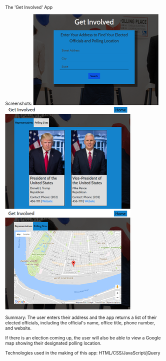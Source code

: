 The 'Get Involved' App

Screenshots:
![Alt text](https://github.com/ianedavery/Voting-location-app/blob/master/screenshots/addressform.png)
![Alt text](https://github.com/ianedavery/Voting-location-app/blob/master/screenshots/repslist.png)
![Alt text](https://github.com/ianedavery/Voting-location-app/blob/master/screenshots/map.png)

Summary:
The user enters their address and the app returns a list of their elected officials, including the official's name, office title, phone number, and website.

If there is an election coming up, the user will also be able to view a Google map showing their designated polling location.

Technologies used in the making of this app:
HTML/CSS/JavaScript/jQuery
